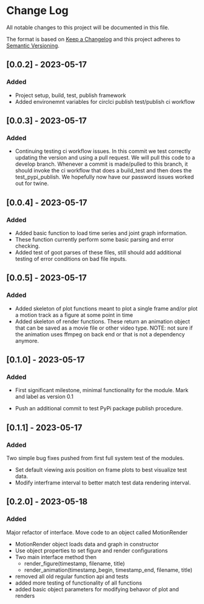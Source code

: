 # Change Log

All notable changes to this project will be documented in this file.

The format is based on [Keep a Changelog](http://keepachangelog.com/)
and this project adheres to [Semantic Versioning](http://semver.org/).

## [0.0.2] - 2023-05-17

### Added

- Project setup, build, test, publish framework
- Added environemnt variables for circlci publish test/publish ci workflow

## [0.0.3] - 2023-05-17

### Added

- Continuing testing ci workflow issues.  In this commit we test correctly
  updating the version and using a pull request.  We will pull this
  code to a develop branch.  Whenever a commit is made/pulled to this branch,
  it should invoke the ci workflow that does a build_test and
  then does the test_pypi_publish.  We hopefully now have our password
  issues worked out for twine.

## [0.0.4] - 2023-05-17

### Added

- Added basic function to load time series and joint graph information.
- These function currently perform some basic parsing and error checking.
- Added test of goot parses of these files, still should add additional
  testing of error conditions on bad file inputs.

## [0.0.5] - 2023-05-17

### Added

- Added skeleton of plot functions meant to plot a single frame and/or plot a
  motion track as a figure at some point in time
- Added skeleton of render functions.  These return an animation object that can be
  saved as a movie file or other video type.  NOTE: not sure if the animation
  uses ffmpeg on back end or that is not a dependency anymore.

## [0.1.0] - 2023-05-17

### Added

- First significant milestone, minimal functionality for the module.  Mark
  and label as version 0.1

- Push an additional commit to test PyPi package publish procedure.

## [0.1.1] - 2023-05-17

### Added

Two simple bug fixes pushed from first full system test of the modules.

- Set default viewing axis position on frame plots to best visualize
  test data.
- Modify interframe interval to better match test data rendering
  interval.

## [0.2.0] - 2023-05-18

### Added

Major refactor of interface.  Move code to an object called MotionRender

- MotionRender object loads data and graph in constructor
- Use object properties to set figure and render configurations
- Two main interface method then
  - render_figure(timestamp, filename, title)
  - render_animation(timestamp_begin, timestamp_end, filename, title)
- removed all old regular function api and tests
- added more testing of functionality of all functions
- added basic object parameters for modifying behavor of plot and
  renders

